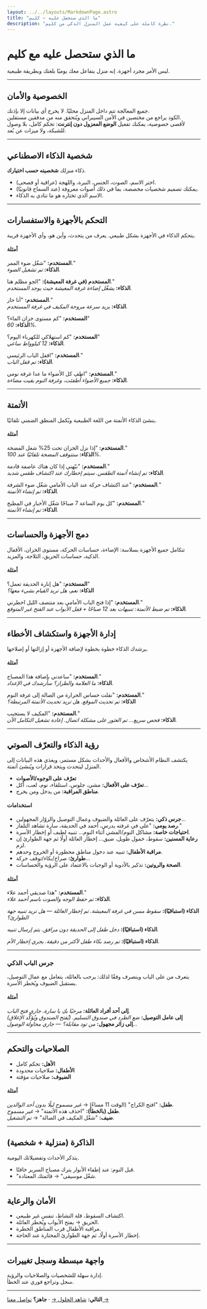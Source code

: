```yaml
---
layout: ../../layouts/MarkdownPage.astro
title: "ما الذي ستحصل عليه — كليم"
description: "نظرة كاملة على كيفية عمل المنزل الذكي من كليم."
---
```


# ما الذي ستحصل عليه مع كليم

ليس الأمر مجرد أجهزة. إنه منزل يتفاعل معك يوميًا بلغتك وبطريقة طبيعية.

---

## الخصوصية والأمان  
جميع المعالجة تتم داخل المنزل محليًا. لا يخرج أي بيانات إلا بإذنك.  
الكود يراجع من مختصين في الأمن السيبراني ويُتحقق منه من مدققين مستقلين.  
لأقصى خصوصية، يمكنك تفعيل **الوضع المعزول دون إنترنت**: تحكم كامل، بلا وصول للشبكة، ولا ميزات عن بُعد.  

---

## شخصية الذكاء الاصطناعي  
ذكاء منزلك **شخصيته حسب اختيارك**.  

- اختر الاسم، الصوت، الجنس، النبرة، واللهجة (عراقية أو فصحى).  
- يمكنك تصميم شخصيات مخصصة، بما في ذلك أصوات معروفة (عند السماح قانونيًا).  
- الاسم الذي تختاره هو ما تنادي به الذكاء.  

---

## التحكم بالأجهزة والاستفسارات  
يتحكم الذكاء في الأجهزة بشكل طبيعي. يعرف من يتحدث، وأين هو، وأي الأجهزة قريبة.  

#### أمثلة  
**المستخدم:** "شغّل ضوء الممر."  
**الذكاء:** *تم تشغيل الضوء.*  

**المستخدم (في غرفة المعيشة):** "الجو مظلم هنا."  
**الذكاء:** *يشغّل إضاءة غرفة المعيشة حيث يوجد المستخدم.*  

**المستخدم:** "أنا حار."  
**الذكاء:** *يزيد سرعة مروحة المكيف في غرفة المستخدم.*  

**المستخدم:** "كم مستوى خزان الماء؟"  
**الذكاء:** *60%.*  

**المستخدم:** "كم استهلاكي للكهرباء اليوم؟"  
**الذكاء:** *12 كيلوواط ساعي.*  

**المستخدم:** "اقفل الباب الرئيسي."  
**الذكاء:** *تم قفل الباب.*  

**المستخدم:** "اطفِ كل الأضواء ما عدا غرفة نومي."  
**الذكاء:** *جميع الأضواء أُطفئت، وغرفة النوم بقيت مضاءة.*  

---

## الأتمتة  
ينشئ الذكاء الأتمتة من اللغة الطبيعية ويُكمل المنطق الضمني تلقائيًا.  

#### أمثلة  
**المستخدم:** "إذا نزل الخزان تحت 25% شغل المضخة."  
**الذكاء:** *ستتوقف المضخة تلقائيًا عند 100%.*  

**المستخدم:** "نبّهني إذا كان هناك عاصفة قادمة."  
**الذكاء:** *تم إنشاء أتمتة الطقس. سيتم إخطارك عند اكتشاف طقس شديد.*  

**المستخدم:** "عند اكتشاف حركة عند الباب الأمامي شغّل ضوء الشرفة."  
**الذكاء:** *تم إنشاء الأتمتة.*  

**المستخدم:** "كل يوم الساعة 7 صباحًا شغّل الأخبار في المطبخ."  
**الذكاء:** *تم إنشاء الأتمتة.*  

---

## دمج الأجهزة والحساسات  
تتكامل جميع الأجهزة بسلاسة: الإضاءة، حساسات الحركة، مستوى الخزان، الأقفال الذكية، حساسات الحريق، الثلاجة، والمزيد.  

#### أمثلة  
**المستخدم:** "هل إنارة الحديقة تعمل؟"  
**الذكاء:** *نعم، هل تريد القيام بشيء معها؟*  

**المستخدم:** "إذا فتح الباب الأمامي بعد منتصف الليل اخطرني."  
**الذكاء:** *تم ضبط الأتمتة: تنبيهات بعد 12 صباحًا + قفل الأبواب عند الفتح غير المتوقع.*  

---

## إدارة الأجهزة واستكشاف الأخطاء  
يرشدك الذكاء خطوة بخطوة لإضافة الأجهزة أو إزالتها أو إصلاحها.  

#### أمثلة  
**المستخدم:** "ساعدني بإضافة هذا المصباح."  
**الذكاء:** *ما العلامة والطراز؟ سأرشدك في الإعداد.*  

**المستخدم:** "نقلت حساس الحرارة من الصالة إلى غرفة النوم."  
**الذكاء:** *تم تحديث الموقع. هل تريد تحديث الأتمتة المرتبطة؟*  

**المستخدم:** "المكيف لا يستجيب."  
**الذكاء:** *فحص سريع… تم العثور على مشكلة اتصال. إعادة تشغيل التكامل الآن.*  

---

## رؤية الذكاء والتعرّف الصوتي  
يكتشف النظام الأشخاص والأفعال والأحداث بشكل مستمر، ويغذي هذه البيانات إلى المنزل ليتحدث ويتخذ قرارات ويُنشئ أتمتة.  

- **تعرّف على الوجوه/الأصوات**  
- **تعرّف على الأفعال:** مشي، جلوس، استلقاء، نوم، لعب، أكل…  
- **مناطق المراقبة:** من يدخل ومن يخرج.  

#### استخدامات  
- **جرس ذكي:** يتعرّف على العائلة والضيوف وعمال التوصيل والزوّار المجهولين…  
- **رصد يومي:** "علي في غرفته يدرس، أحمد في الحديقة، سارة تشاهد التلفاز."  
- **احتياجات خاصة:** مشاكل النوم/المشي أثناء النوم… تنبيه لطيف أو إخطار الأسرة.  
- **رعاية المسنين:** سقوط، خمول طويل، ضيق… إخطار العائلة أولًا ثم جهة الطوارئ إن لزم.  
- **مراقبة الأطفال:** تنبيه عند دخول مناطق محظورة أو الخروج وحدهم.  
- **طوارئ:** صراخ/بكاء/توقف حركة…  
- **الصحة والروتين:** تذكير بالأدوية أو الوجبات بالاعتماد على الرؤية والحساسات.  

#### أمثلة  
**المستخدم:** "هذا صديقي أحمد علاء."  
**الذكاء:** *تم حفظ الوجه والصوت باسم أحمد علاء.*  

**الذكاء (استباقيًا):** *سقوط مسن في غرفة المعيشة. تم إخطار العائلة — هل تريد تنبيه جهة الطوارئ؟*  

**الذكاء (استباقيًا):** *دخل طفل إلى الحديقة دون مرافق. يتم إرسال تنبيه.*  

**الذكاء (استباقيًا):** *تم رصد بكاء طفل لأكثر من دقيقة. يجري إخطار الأم.*  

---

### جرس الباب الذكي  
يتعرف من على الباب ويتصرف وفقًا لذلك: يرحب بالعائلة، يتعامل مع عمال التوصيل، يستقبل الضيوف ويُخطر الأسرة.  

#### أمثلة  
**إلى أحد أفراد العائلة:** *مرحبًا بكِ يا سارة. جاري فتح الباب.*  
**إلى عامل التوصيل:** *ضع الطرد في صندوق التسليم.* *(يُفتح الصندوق ويُؤكَّد الإغلاق)*  
**إلى زائر مجهول:** *من تود مقابلة؟* — *جاري محاولة الوصول…*  

---

## الصلاحيات والتحكم  
- **الأهل:** تحكم كامل  
- **الأطفال:** صلاحيات محدودة  
- **الضيوف:** صلاحيات مؤقتة  

#### أمثلة  
**طفل:** "افتح الكراج" (الوقت 11 مساءً) → *غير مسموح ليلًا بدون أحد الوالدين.*  
**طفل (بالخطأ):** "احذف هذه الأتمتة" → *غير مسموح.*  
**ضيف:** "شغّل المكيف في الصالة" → *تم التشغيل.*  

---

## الذاكرة (منزلية + شخصية)  
يتذكر الأحداث وتفضيلاتك اليومية.  
- قبل النوم: عند إطفاء الأنوار يترك مصباح السرير خافتًا.  
- "شغّل موسيقى" → قائمتك المعتادة.  

---

## الأمان والرعاية  
- اكتشاف السقوط، قلة النشاط، تنفس غير طبيعي.  
- الحريق → يفتح الأبواب ويُخطر العائلة.  
- مراقبة الأطفال قرب المناطق الخطرة.  
- إخطار الأسرة أولًا، ثم جهة الطوارئ المختارة عند الحاجة.  

---

## واجهة مبسطة وسجل تغييرات  
إدارة سهلة للشخصيات والصلاحيات والرؤية.  
سجل وتراجع فوري عند الخطأ.  

---

**التالي:** [شاهد الحلول →](/ar/solutions) · **جاهز؟** [تواصل معنا →](/ar/contact)